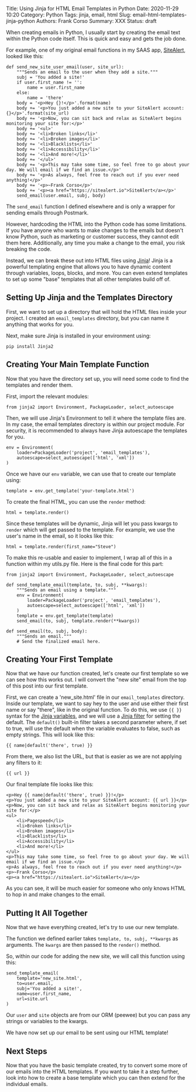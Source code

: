 Title: Using Jinja for HTML Email Templates in Python
Date: 2020-11-29 10:20
Category: Python
Tags: jinja, email, html
Slug: email-html-templates-jinja-python
Authors: Frank Corso
Summary: XXX
Status: draft

When creating emails in Python, I usually start by creating the email text within the Python code itself. This is quick and easy and gets the job done. 

For example, one of my original email functions in my SAAS app, [SiteAlert](https://sitealert.io), looked like this:

```
def send_new_site_user_email(user, site_url):
    """Sends an email to the user when they add a site."""
    subj = 'You added a site!'
    if user.first_name != '':
        name = user.first_name
    else:
        name = 'there'
    body = '<p>Hey {}!</p>'.format(name)
    body += '<p>You just added a new site to your SiteAlert account: {}</p>'.format(site_url)
    body += '<p>Now, you can sit back and relax as SiteAlert begins monitoring your site for:</p>'
    body += '<ul>'
    body += '<li>Broken links</li>'
    body += '<li>Broken images</li>'
    body += '<li>Blacklists</li>'
    body += '<li>Accessibility</li>'
    body += '<li>And more!</li>'
    body += '</ul>'
    body += '<p>This may take some time, so feel free to go about your day. We will email if we find an issue.</p>'
    body += '<p>As always, feel free to reach out if you ever need anything!</p>'
    body += '<p>~Frank Corso</p>'
    body += '<p><a href="https://sitealert.io">SiteAlert</a></p>'
    send_email(user.email, subj, body)
```

The `send_email` function I defined elsewhere and is only a wrapper for sending emails through Postmark. 

However, hardcoding the HTML into the Python code has some limitations. If you have anyone who wants to make changes to the emails but doesn't know Python, such as marketing or customer success, they cannot edit them here. Additionally, any time you make a change to the email, you risk breaking the code.

Instead, we can break these out into HTML files using [Jinja](https://palletsprojects.com/p/jinja/)! Jinja is a powerful templating engine that allows you to have dynamic content through variables, loops, blocks, and more. You can even extend templates to set up some "base" templates that all other templates build off of.

## Setting Up Jinja and the Templates Directory

First, we want to set up a directory that will hold the HTML files inside your project. I created an `email_templates` directory, but you can name it anything that works for you.

Next, make sure Jinja is installed in your environment using:

`pip install Jinja2`

## Creating Your Main Template Function

Now that you have the directory set up, you will need some code to find the templates and render them.

First, import the relevant modules:

`from jinja2 import Environment, PackageLoader, select_autoescape`

Then, we will use Jinja's Environment to tell it where the template files are. In my case, the email templates directory is within our project module. For security, it is recommended to always have Jinja autoescape the templates for you.

```
env = Environment(
    loader=PackageLoader('project', 'email_templates'),
    autoescape=select_autoescape(['html', 'xml'])
)
```

Once we have our `env` variable, we can use that to create our template using:

`template = env.get_template('your-template.html')`

To create the final HTML, you can use the `render` method:

`html = template.render()`

Since these templates will be dynamic, Jinja will let you pass kwargs to `render` which will get passed to the template. For example, we use the user's name in the email, so it looks like this:

`html = template.render(first_name="Steve")`

To make this re-usable and easier to implement, I wrap all of this in a function within my utils.py file. Here is the final code for this part:

```
from jinja2 import Environment, PackageLoader, select_autoescape

def send_template_email(template, to, subj, **kwargs):
    """Sends an email using a template."""
    env = Environment(
        loader=PackageLoader('project', 'email_templates'),
        autoescape=select_autoescape(['html', 'xml'])
    )
    template = env.get_template(template)
    send_email(to, subj, template.render(**kwargs))

def send_email(to, subj, body):
    """Sends an email."""
    # Send the finalized email here.
```

## Creating Your First Template

Now that we have our function created, let's create our first template so we can see how this works out. I will convert the "new site" email from the top of this post into our first template.

First, we can create a 'new_site.html' file in our `email_templates` directory. Inside our template, we want to say hey to the user and use either their first name or say "there", like in the original function. To do this, we use `{{ }}` syntax for the [Jinja variables](https://jinja.palletsprojects.com/en/2.11.x/templates/#variables), and we will use a [Jinja filter](https://jinja.palletsprojects.com/en/2.11.x/templates/#filters) for setting the default. The `default()` built-in filter takes a second parameter where, if set to true, will use the default when the variable evaluates to false, such as empty strings. This will look like this:

`{{ name|default('there', true) }}`

From there, we also list the URL, but that is easier as we are not applying any filters to it:

`{{ url }}`

Our final template file looks like this:

```
<p>Hey {{ name|default('there', true) }}!</p>
<p>You just added a new site to your SiteAlert account: {{ url }}</p>
<p>Now, you can sit back and relax as SiteAlert begins monitoring your site for:</p>
<ul>
    <li>Pagespeed</li>
    <li>Broken links</li>
    <li>Broken images</li>
    <li>Blacklists</li>
    <li>Accessibility</li>
    <li>And more!</li>
</ul>
<p>This may take some time, so feel free to go about your day. We will email if we find an issue.</p>
<p>As always, feel free to reach out if you ever need anything!</p>
<p>~Frank Corso</p>
<p><a href="https://sitealert.io">SiteAlert</a></p>
```

As you can see, it will be much easier for someone who only knows HTML to hop in and make changes to the email.

## Putting It All Together

Now that we have everything created, let's try to use our new template.

The function we defined earlier takes `template, to, subj, **kwargs` as arguments. The `kwargs` are then passed to the `render()` method.

So, within our code for adding the new site, we will call this function using this:

```
send_template_email(
    template='new_site.html',
    to=user.email,
    subj='You added a site!',
    name=user.first_name,
    url=site.url
)
```

Our `user` and `site` objects are from our ORM (peewee) but you can pass any strings or variables to the kwargs.

We have now set up our email to be sent using our HTML template!

## Next Steps

Now that you have the basic template created, try to convert some more of our emails into the HTML templates. If you want to take it a step further, look into how to create a base template which you can then extend for the individual emails.